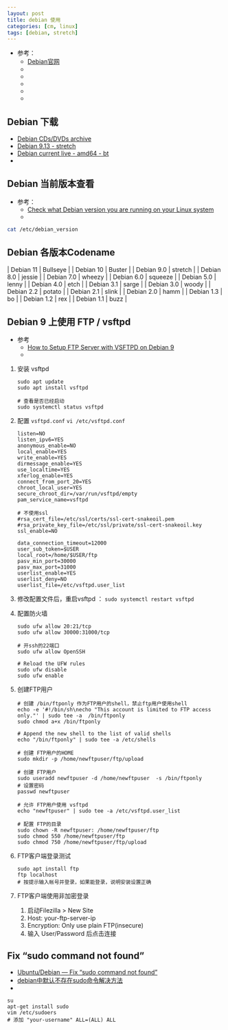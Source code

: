 ```yaml
---
layout: post
title: debian 使用
categories: [cm, linux]
tags: [debian, stretch]
---
```


* 参考： 
    * [Debian官网](https://www.debian.org/)
    * []()
    * []()
    * []()
    * []()
    * []()


## Debian 下载

* [Debian CDs/DVDs archive](https://cdimage.debian.org/cdimage/archive/)
* [Debian 9.13 - stretch](https://cdimage.debian.org/cdimage/archive/9.13.0/)
* [Debian current live - amd64 - bt](https://cdimage.debian.org/debian-cd/current-live/amd64/bt-hybrid/)
* []()

## Debian 当前版本查看


* 参考： 
    * [Check what Debian version you are running on your Linux system](https://www.hillhost.net/ua/knowledgebase/42/Check-what-Debian-version-you-are-running-on-your-Linux-system.html)
    * []()

~~~sh
cat /etc/debian_version
~~~

## Debian 各版本Codename

| Debian 11 | Bullseye |
| Debian 10 | Buster |
| Debian 9.0 | stretch |
| Debian 8.0 | jessie |
| Debian 7.0 | wheezy |
| Debian 6.0 | squeeze |
| Debian 5.0 | lenny |
| Debian 4.0 | etch |
| Debian 3.1 | sarge |
| Debian 3.0 | woody |
| Debian 2.2 | potato |
| Debian 2.1 | slink |
| Debian 2.0 | hamm |
| Debian 1.3 | bo |
| Debian 1.2 | rex |
| Debian 1.1 | buzz |




## Debian 9 上使用 FTP / vsftpd

* 参考
    * [How to Setup FTP Server with VSFTPD on Debian 9](https://linuxize.com/post/how-to-setup-ftp-server-with-vsftpd-on-debian-9/)
    * []()


1. 安装 vsftpd
    ~~~
    sudo apt update
    sudo apt install vsftpd

    # 查看是否已经启动
    sudo systemctl status vsftpd
    ~~~

1. 配置 `vsftpd.conf`
    `vi /etc/vsftpd.conf`
    ~~~
    listen=NO
    listen_ipv6=YES
    anonymous_enable=NO
    local_enable=YES
    write_enable=YES
    dirmessage_enable=YES
    use_localtime=YES
    xferlog_enable=YES
    connect_from_port_20=YES
    chroot_local_user=YES
    secure_chroot_dir=/var/run/vsftpd/empty
    pam_service_name=vsftpd
    
    # 不使用ssl
    #rsa_cert_file=/etc/ssl/certs/ssl-cert-snakeoil.pem
    #rsa_private_key_file=/etc/ssl/private/ssl-cert-snakeoil.key
    ssl_enable=NO
    
    data_connection_timeout=12000
    user_sub_token=$USER
    local_root=/home/$USER/ftp
    pasv_min_port=30000
    pasv_max_port=31000
    userlist_enable=YES
    userlist_deny=NO
    userlist_file=/etc/vsftpd.user_list
    ~~~
1. 修改配置文件后，重启vsftpd ： `sudo systemctl restart vsftpd`
1. 配置防火墙
    ~~~
    sudo ufw allow 20:21/tcp
    sudo ufw allow 30000:31000/tcp

    # 开ssh的22端口
    sudo ufw allow OpenSSH

    # Reload the UFW rules
    sudo ufw disable
    sudo ufw enable
    ~~~
1. 创建FTP用户
    ~~~
    # 创建 /bin/ftponly 作为FTP用户的shell，禁止ftp用户使用shell
    echo -e '#!/bin/sh\necho "This account is limited to FTP access only."' | sudo tee -a  /bin/ftponly
    sudo chmod a+x /bin/ftponly

    # Append the new shell to the list of valid shells
    echo "/bin/ftponly" | sudo tee -a /etc/shells

    # 创建 FTP用户的HOME
    sudo mkdir -p /home/newftpuser/ftp/upload

    # 创建 FTP用户
    sudo useradd newftpuser -d /home/newftpuser  -s /bin/ftponly
    # 设置密码
    passwd newftpuser

    # 允许 FTP用户使用 vsftpd
    echo "newftpuser" | sudo tee -a /etc/vsftpd.user_list

    # 配置 FTP的目录
    sudo chown -R newftpuser: /home/newftpuser/ftp
    sudo chmod 550 /home/newftpuser/ftp
    sudo chmod 750 /home/newftpuser/ftp/upload
    ~~~
1. FTP客户端登录测试
    ~~~
    sudo apt install ftp
    ftp localhost
    # 按提示输入帐号并登录，如果能登录，说明安装设置正确
    ~~~
1. FTP客户端使用非加密登录
    1. 启动Filezilla \> New Site
    1. Host: your-ftp-server-ip
    1. Encryption: Only use plain FTP(insecure)
    1. 输入 User/Password 后点击连接







## Fix “sudo command not found”

* [Ubuntu/Debian — Fix “sudo command not found”](https://futurestud.io/tutorials/ubuntu-debian-fix-sudo-command-not-found)
* [debian中默认不存在sudo命令解决方法](https://blog.csdn.net/nierunjie/article/details/52435022)
* []()

~~~
su
apt-get install sudo
vim /etc/sudoers
# 添加 "your-username" ALL=(ALL) ALL
~~~


































